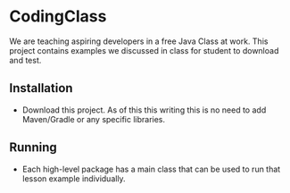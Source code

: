 # CodingClass

We are teaching aspiring developers in a free Java Class at work. This project contains examples we discussed in class for student to download and test.

## Installation

- Download this project. As of this this writing this is no need to add Maven/Gradle or any specific libraries.

## Running

- Each high-level package has a main class that can be used to run that lesson example individually.
